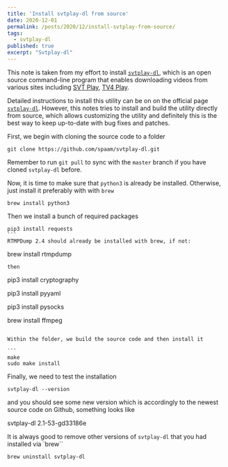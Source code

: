 ```yaml
---
title: 'Install svtplay-dl from source'
date: 2020-12-01
permalink: /posts/2020/12/install-svtplay-from-source/
tags:
  - svtplay-dl
published: true
excerpt: "Svtplay-dl"
---
```

This note is taken from my effort to install [`svtplay-dl`](https://svtplay-dl.se), which is an open source command-line program that enables downloading videos from various sites including [SVT Play](svtplay.se), [TV4 Play](tv4play.se).

Detailed instructions to install this utility can be on on the official page [`svtplay-dl`](https://svtplay-dl.se). However, this notes tries to install and build the utility directly from source, which allows customizing the utility and definitely this is the best way to keep up-to-date with bug fixes and patches.

First, we begin with cloning the source code to a folder
```
git clone https://github.com/spaam/svtplay-dl.git
````

Remember to run `git pull` to sync with the `master` branch if you have cloned `svtplay-dl` before.

Now, it is time to make sure that `python3` is already be installed. Otherwise, just install it preferably with  with `brew`
````
brew install python3
````

Then we install a bunch of required packages
````
pip3 install requests
```
RTMPDump 2.4 should already be installed with brew, if not:
````
brew install rtmpdump
```
then
```
pip3 install cryptography

pip3 install pyyaml

pip3 install pysocks

brew install ffmpeg
````

Within the folder, we build the source code and then install it

```
make
sudo make install
````

Finally, we need to test the installation
```
svtplay-dl --version
````

and you should see some new version which is accordingly to the newest source code on Github, something looks like

svtplay-dl 2.1-53-gd33186e

It is always good to remove other versions of `svtplay-dl` that you had installed via `brew``
```
brew uninstall svtplay-dl
```